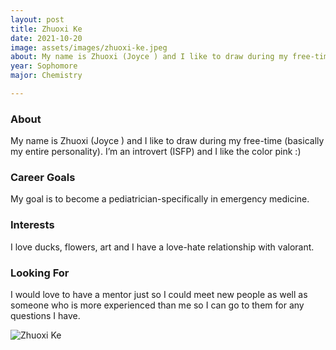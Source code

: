 ```yaml
---
layout: post
title: Zhuoxi Ke 
date: 2021-10-20
image: assets/images/zhuoxi-ke.jpeg
about: My name is Zhuoxi (Joyce ) and I like to draw during my free-time (basically my entire personality). I’m an introvert (ISFP) and I like the color pink :)
year: Sophomore
major: Chemistry

---
```


### About

My name is Zhuoxi (Joyce ) and I like to draw during my free-time (basically my entire personality). I’m an introvert (ISFP) and I like the color pink :)

### Career Goals

My goal is to become a pediatrician-specifically in emergency medicine.

### Interests

I love ducks, flowers, art and I have a love-hate relationship with valorant.

### Looking For

I would love to have a mentor just so I could meet new people as well as someone who is more experienced than me so I can go to them for any questions I have.

<div class="text-center my-5">
    <img src="{ "assets/images/zhuoxi-ke.jpeg" | absolute_url }" alt="Zhuoxi Ke" class="rounded post-img" />
</div>
